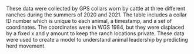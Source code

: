 These data were collected by GPS collars worn by cattle at three different ranches during the summers of 2020 and 2021. The table includes a collar ID number which is unique to each animal, a timestamp, and a set of coordinates. The coordinates were in WGS 1984, but they were displaced by a fixed x and y amount to keep the ranch locations private. These data were used to create a model to understand animal leadership by predicting herd movement.
